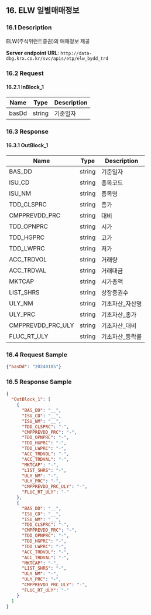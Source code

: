 ## 16. ELW 일별매매정보

### 16.1 Description
ELW(주식위런트증권)의 매매정보 제공

**Server endpoint URL**: `http://data-dbg.krx.co.kr/svc/apis/etp/elw_bydd_trd`

### 16.2 Request

#### 16.2.1 InBlock_1
| Name   | Type   | Description |
|--------|--------|-------------|
| basDd  | string | 기준일자    |

### 16.3 Response

#### 16.3.1 OutBlock_1
| Name                | Type   | Description         |
|---------------------|--------|---------------------|
| BAS_DD              | string | 기준일자            |
| ISU_CD              | string | 종목코드            |
| ISU_NM              | string | 종목명              |
| TDD_CLSPRC          | string | 종가                |
| CMPPREVDD_PRC       | string | 대비                |
| TDD_OPNPRC          | string | 시가                |
| TDD_HGPRC           | string | 고가                |
| TDD_LWPRC           | string | 저가                |
| ACC_TRDVOL          | string | 거래량              |
| ACC_TRDVAL          | string | 거래대금            |
| MKTCAP              | string | 시가총액            |
| LIST_SHRS           | string | 상장증권수          |
| ULY_NM              | string | 기초자산_자산명     |
| ULY_PRC             | string | 기초자산_종가       |
| CMPPREVDD_PRC_ULY   | string | 기초자산_대비       |
| FLUC_RT_ULY         | string | 기초자산_등락률     |

### 16.4 Request Sample
```json
{"basDd": "20240105"}
```

### 16.5 Response Sample
```json
{
  "OutBlock_1": [
    {
      "BAS_DD": "__",
      "ISU_CD": "__",
      "ISU_NM": "__",
      "TDD_CLSPRC": "-",
      "CMPPREVDD_PRC": "-",
      "TDD_OPNPRC": "-",
      "TDD_HGPRC": "-",
      "TDD_LWPRC": "-",
      "ACC_TRDVOL": "-",
      "ACC_TRDVAL": "-",
      "MKTCAP": "-",
      "LIST_SHRS": "-",
      "ULY_NM": "-",
      "ULY_PRC": "-",
      "CMPPREVDD_PRC_ULY": "-",
      "FLUC_RT_ULY": "-"
    },
    {
      "BAS_DD": "__",
      "ISU_CD": "__",
      "ISU_NM": "__",
      "TDD_CLSPRC": "-",
      "CMPPREVDD_PRC": "-",
      "TDD_OPNPRC": "-",
      "TDD_HGPRC": "-",
      "TDD_LWPRC": "-",
      "ACC_TRDVOL": "-",
      "ACC_TRDVAL": "-",
      "MKTCAP": "-",
      "LIST_SHRS": "-",
      "ULY_NM": "-",
      "ULY_PRC": "-",
      "CMPPREVDD_PRC_ULY": "-",
      "FLUC_RT_ULY": "-"
    }
  ]
}
```
